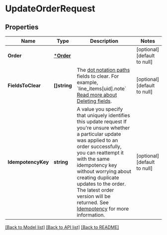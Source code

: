 # UpdateOrderRequest

## Properties
Name | Type | Description | Notes
------------ | ------------- | ------------- | -------------
**Order** | [***Order**](Order.md) |  | [optional] [default to null]
**FieldsToClear** | **[]string** | The [dot notation paths](https://developer.squareup.com/docs/orders-api/manage-orders#on-dot-notation) fields to clear. For example, &#x60;line_items[uid].note&#x60; [Read more about Deleting fields](https://developer.squareup.com/docs/orders-api/manage-orders#delete-fields). | [optional] [default to null]
**IdempotencyKey** | **string** | A value you specify that uniquely identifies this update request  If you&#x27;re unsure whether a particular update was applied to an order successfully, you can reattempt it with the same idempotency key without worrying about creating duplicate updates to the order. The latest order version will be returned.  See [Idempotency](https://developer.squareup.com/docs/basics/api101/idempotency) for more information. | [optional] [default to null]

[[Back to Model list]](../README.md#documentation-for-models) [[Back to API list]](../README.md#documentation-for-api-endpoints) [[Back to README]](../README.md)

